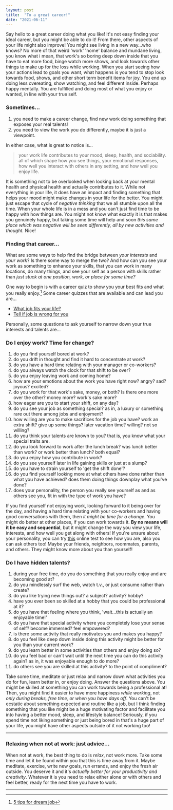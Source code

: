 ```yaml
---
layout: post
title:  "To a great career!"
date: "2021-06-11"
---
```


Say hello to a great career doing what you like! It's not easy finding your ideal career, but you might be able to do it! From there, other aspects of your life might also improve! You might see living in a new way...who knows? No more of that weird 'work' 'home' balance and mundane living, you know what i mean, that work's so boring deep down inside that you have to eat more food, binge watch more shows, and look towards other things to make up for the loss while working. When you start seeing how your actions lead to goals you want, what happens is you tend to stop look towards food, shows, and other short term benefit items for joy. You end up doing less overeating, show watching, and feel different inside. Perhaps happy mentally. You are fulfilled and doing most of what you enjoy or wanted, in line with your true self.

### Sometimes...

1. you need to make a career change, find new work doing something that exposes your real talents!
2. you need to view the work you do differently, maybe it is just a viewpoint.

In either case, what is great to notice is...

> your work life contributes to your mood, sleep, health, and sociability. all of which shape how you see things, your emotional responses, how well you interact with others in any setting, and how well you enjoy life.

It is something not to be overlooked when looking back at your mental health and physical health and actually contributes to it. While not everything in your life, it does have an impact and finding something that helps your mood might make changes in your life for the better. You might just escape that cycle of *negative thinking* that we all stumble upon all the time. When your whole life is in a mess and you can't just find time to be happy with how things are. You might not know what exactly it is that makes you genuinely happy, but taking some time will help and soon *this same place which was negative will be seen differently, all by new activities and thought.* Nice!

### Finding that career...

What are some ways to help find the bridge between *your interests* and *your work*? Is there some way to merge the two? And how can you see your work as something to enhance your skills, that you can work in many locations, do many things, and see your self as a person with skills rather than *just stuck at one position, work, or place for some time?*

One way to begin is with a career quiz to show you your best fits and what you really enjoy.[^1] Some career quizzes that are available and can lead you are...

* [What job fits your life?](https://www.glassdoor.com/blog/quiz-what-job-best-fits-your-life/)
* [Tell if job is wrong for you](https://www.glassdoor.com/blog/quiz-how-to-tell-if-your-job-is-totally-wrong-for-you/)

Personally, some questions to ask yourself to narrow down your true interests and talents are...

### Do I enjoy work? Time for change?

1. do you find yourself bored at work?
2. do you drift in thought and find it hard to concentrate at work?
3. do you have a hard time relating with your manager or co-workers?
4. do you always watch the clock for that shift to be over?
5. do you enjoy leaving work and coming home?
6. how are your emotions about the work you have right now? angry? sad? joyous? excited?
7. do you work for that work's sake, money, or both? Is there one more over the other? money more? work's sake more?
8. how eager are you to start your shift, on any day?
9. do you see your job as something special? as in, a luxury or something rare out there among jobs and enjoyment?
10. how willing are you to make sacrifices for the job you have? work an extra shift? give up some things? later vacation time? willing? not so willing?
11. do you think your talents are known to you? that is, you know what your special traits are.
12. do you look forward to work after the lunch break? was lunch better than work? or work better than lunch? both equal?
13. do you enjoy how you contribute in work?
14. do you see yourself later in life gaining skills or just at a slump?
15. do you have to strain yourself to 'get the shift done'?
16. do you find yourself looking more at what others have done rather than what you have achieved? does them doing things downplay what you've done?
17. does your personality, the person you really see yourself as and as others see you, fit in with the type of work you have?

If you find yourself not enjoying work, looking forward to it being over for the day, and having a hard time relating with your co-workers and having good conversations with them, then *it might be time for a change*. You might do better at other places, if you can work towards it. **By no means will it be easy and sequential**, but it might change the way you view your life, interests, and how well you get along with others! If you're unsure about your personality, you can try [this](https://www.personalityperfect.com/test/free-personality-test/) online test to see how you are, also you can ask others too! Maybe your friends, neighbors, roommates, parents, and others. They might know more about you than yourself!

### Do I have hidden talents?

1. during your free time, do you do something that you really enjoy and are becoming good at?
2. do you mindlessly surf the web, watch t.v., or just consume rather than create?
3. do you like trying new things out? a subject? activity? hobby?
4. have you ever been so skilled at a hobby that you could be professional at it?
5. do you have that feeling where you think, 'wait...this is actually an enjoyable time!'
6. do you have that special activity where you completely lose your sense of self? become immersed? feel empowered?
7. is there some activity that really motivates you and makes you happy?
8. do you feel like deep down inside doing this activity might be better for you than your current work?
9. do you learn better in some activities than others and enjoy doing so?
10. do you feel bad or can't wait until the next time you can do this activity again? as in, it was enjoyable enough to do more?
11. do others see you are skilled at this activity? to the point of compliment?

Take some time, meditate or just relax and narrow down what activities you do for fun, learn better in, or enjoy doing. Answer the questions above. You might be skilled at something you can work towards being a professional at! Then, you might find it easier to have more happiness *while working*, not *only during breaks, free time, or when you have days off*. You can't be ecstatic about something expected and routine like a job, but I think finding something that you like might be a huge motivating factor and facilitate you into having a better mood, sleep, and lifestyle balance! Seriously, if you spend time not liking something or just being bored in that's a huge part of your life, you might have other aspects outside of it not working too!

---

### Relaxing when not at work: just advice...

When not at work, the best thing to do is *relax*, not work more. Take some time and let it be found within you that this is time away from it. Maybe meditate, exercise, write new goals, run errands, and enjoy the fresh air outside. You deserve it and it's *actually better for your productivity and creativity*. Whatever it is you need to relax either alone or with others and feel better, ready for the next time you have to work.

---

[^1]: [5 tips for dream job](https://www.thebalancecareers.com/top-tips-for-finding-a-job-you-will-love-2060996)
